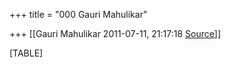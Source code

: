 +++
title = "000 Gauri Mahulikar"

+++
[[Gauri Mahulikar	2011-07-11, 21:17:18 [Source](https://groups.google.com/g/bvparishat/c/oUC0lTnuzN8)]]



[TABLE]

